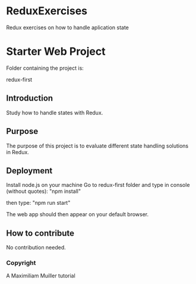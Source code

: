 # ReduxExercises
Redux exercises on how to handle aplication state

# Starter Web Project

Folder containing the project is: 

redux-first

## Introduction

Study how to handle states with Redux. 

## Purpose

The purpose of this project is to evaluate different state handling solutions in Redux.

## Deployment

Install node.js on your machine
Go to redux-first folder and type in console (without quotes):
"npm install"

then type:
"npm run start"

The web app should then appear on your default browser.
## How to contribute

No contribution needed.

### Copyright
A Maximiliam Muiller tutorial

